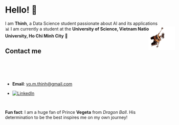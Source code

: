 # Hello! 👋

I am **Thinh**, a Data Science student passionate about AI and its applications 📊
I am currently a student at the **University of Science, Vietnam National University, Ho Chi Minh City** **🔬**

## Contact me
- **Email**: vo.m.thinh@gmail.com<img src="assets/walle.gif" alt="Wall-E hanging around" width="85" style="position:relative; top:-110px; left:250px; margin; vertical-align:bottom; margin-bottom:10px">
  
-  [![LinkedIn](https://img.shields.io/badge/LinkedIn-ThinhVoMinh-blue?style=flat&logo=linkedin)](https://www.linkedin.com/in/vmthinh)    

<br>

**Fun fact**: I am a huge fan of Prince **Vegeta** from *Dragon Ball*. His determination to be the best inspires me on my own journey!
